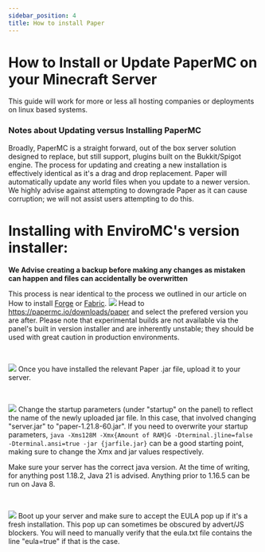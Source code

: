 ```yaml
---
sidebar_position: 4
title: How to install Paper
---
```


# How to Install or Update PaperMC on your Minecraft Server
This guide will work for more or less all hosting companies or deployments on linux based systems.
<br />



### Notes about Updating versus Installing PaperMC
Broadly, PaperMC is a straight forward, out of the box server solution designed to replace, but still support, plugins built on the Bukkit/Spigot engine. The process for updating and creating a new installation is effectively identical as it's a drag and drop replacement. Paper will automatically update any world files when you update to a newer version. We highly advise against attempting to downgrade Paper as it can cause corruption; we will not assist users attempting to do this.
<br />

# Installing with EnviroMC's version installer:
**We Advise creating a backup before making any changes as mistaken can happen and files can accidentally be overwritten**

This process is near identical to the process we outlined in our article on How to install [Forge](https://docs.enviromc.host/Minecraft/Installing_Forge) or [Fabric](https://docs.enviromc.host/Minecraft/Installing_Fabric). 
![](https://github.com/EnviroMC-Docs/Knowledgebase/blob/main/static/img/installing-paper-p1.png?raw=true)
Head to https://papermc.io/downloads/paper and select the prefered version you are after. Please note that experimental builds are not available via the panel's built in version installer and are inherently unstable; they should be used with great caution in production environments.

<br />

![](https://github.com/EnviroMC-Docs/Knowledgebase/blob/main/static/img/installing-paper-p2.png?raw=true)
Once you have installed the relevant Paper .jar file, upload it to your server.

<br />

![](https://github.com/EnviroMC-Docs/Knowledgebase/blob/main/static/img/installing-paper-p3.png?raw=true)
Change the startup parameters (under "startup" on the panel) to reflect the name of the newly uploaded jar file. In this case, that involved changing "server.jar" to "paper-1.21.8-60.jar". If you need to overwrite your startup parameters, `java -Xms128M -Xmx{Amount of RAM}G -Dterminal.jline=false -Dterminal.ansi=true -jar {jarfile.jar}` can be a good starting point, making sure to change the Xmx and jar values respectively.

Make sure your server has the correct java version. At the time of writing, for anything post 1.18.2, Java 21 is advised. Anything prior to 1.16.5 can be run on Java 8.

<br />

![](https://github.com/EnviroMC-Docs/Knowledgebase/blob/main/static/img/installing-paper-p5.png?raw=true)
Boot up your server and make sure to accept the EULA pop up if it's a fresh installation. This pop up can sometimes be obscured by advert/JS blockers. You will need to manually verify that the eula.txt file contains the line "eula=true" if that is the case.
